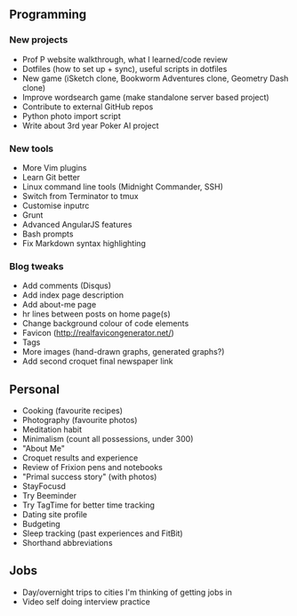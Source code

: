 ## Programming

### New projects

- Prof P website walkthrough, what I learned/code review
- Dotfiles (how to set up + sync), useful scripts in dotfiles
- New game (iSketch clone, Bookworm Adventures clone, Geometry Dash clone)
- Improve wordsearch game (make standalone server based project)
- Contribute to external GitHub repos
- Python photo import script
- Write about 3rd year Poker AI project

### New tools

- More Vim plugins
- Learn Git better
- Linux command line tools (Midnight Commander, SSH)
- Switch from Terminator to tmux
- Customise inputrc
- Grunt
- Advanced AngularJS features
- Bash prompts
- Fix Markdown syntax highlighting 

### Blog tweaks

- Add comments (Disqus)
- Add index page description
- Add about-me page
- hr lines between posts on home page(s)
- Change background colour of code elements
- Favicon (http://realfavicongenerator.net/)
- Tags
- More images (hand-drawn graphs, generated graphs?)
- Add second croquet final newspaper link

## Personal

- Cooking (favourite recipes)
- Photography (favourite photos)
- Meditation habit
- Minimalism (count all possessions, under 300)
- "About Me"
- Croquet results and experience
- Review of Frixion pens and notebooks
- "Primal success story" (with photos)
- StayFocusd 
- Try Beeminder
- Try TagTime for better time tracking
- Dating site profile
- Budgeting 
- Sleep tracking (past experiences and FitBit)
- Shorthand abbreviations

## Jobs

- Day/overnight trips to cities I'm thinking of getting jobs in
- Video self doing interview practice
